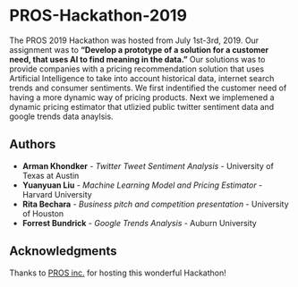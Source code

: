 # PROS-Hackathon-2019

The PROS 2019 Hackathon was hosted from July 1st-3rd, 2019. Our assignment was to **“Develop a prototype of a solution for a customer need, that uses AI to find meaning in the data.”** Our solutions was to provide companies with a pricing recommendation solution that uses Artificial Intelligence to take into account historical data, internet search trends and consumer sentiments. We first indentified the customer need of having a more dynamic way of pricing products. Next we implemened a dynamic pricing estimator that utlizied public twitter sentiment data and google trends data anaylsis. 

## Authors

* **Arman Khondker** - *Twitter Tweet Sentiment Analysis* - University of Texas at Austin
* **Yuanyuan Liu** - *Machine Learning Model and Pricing Estimator* - Harvard University 
* **Rita Bechara** - *Business pitch and competition presentation* - University of Houston
* **Forrest Bundrick** - *Google Trends Analysis* - Auburn University 

## Acknowledgments

Thanks to [PROS inc.](https://www.pros.com) for hosting this wonderful Hackathon! 
